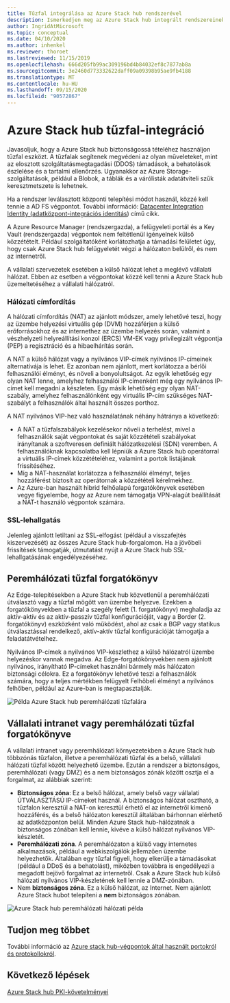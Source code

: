```yaml
---
title: Tűzfal integrálása az Azure Stack hub rendszerével
description: Ismerkedjen meg az Azure Stack hub integrált rendszereinek Azure Stack hub tűzfal-integrációval.
author: IngridAtMicrosoft
ms.topic: conceptual
ms.date: 04/10/2020
ms.author: inhenkel
ms.reviewer: thoroet
ms.lastreviewed: 11/15/2019
ms.openlocfilehash: 666d205fb99ac309196bd4b84032ef8c7877ab8a
ms.sourcegitcommit: 3e2460d773332622daff09a09398b95ae9fb4188
ms.translationtype: MT
ms.contentlocale: hu-HU
ms.lasthandoff: 09/15/2020
ms.locfileid: "90572867"
---
```

# <a name="azure-stack-hub-firewall-integration"></a>Azure Stack hub tűzfal-integráció
Javasoljuk, hogy a Azure Stack hub biztonságossá tételéhez használjon tűzfal eszközt. A tűzfalak segítenek megvédeni az olyan műveleteket, mint az elosztott szolgáltatásmegtagadási (DDOS) támadások, a behatolások észlelése és a tartalmi ellenőrzés. Ugyanakkor az Azure Storage-szolgáltatások, például a Blobok, a táblák és a várólisták adatátviteli szűk keresztmetszete is lehetnek.

 Ha a rendszer leválasztott központi telepítési módot használ, közzé kell tennie a AD FS végpontot. További információ: [Datacenter Integration Identity (adatközpont-integrációs identitás](azure-stack-integrate-identity.md)) című cikk.

A Azure Resource Manager (rendszergazda), a felügyeleti portál és a Key Vault (rendszergazda) végpontok nem feltétlenül igényelnek külső közzétételt. Például szolgáltatóként korlátozhatja a támadási felületet úgy, hogy csak Azure Stack hub felügyeletét végzi a hálózaton belülről, és nem az internetről.

A vállalati szervezetek esetében a külső hálózat lehet a meglévő vállalati hálózat. Ebben az esetben a végpontokat közzé kell tenni a Azure Stack hub üzemeltetéséhez a vállalati hálózatról.

### <a name="network-address-translation"></a>Hálózati címfordítás
A hálózati címfordítás (NAT) az ajánlott módszer, amely lehetővé teszi, hogy az üzembe helyezési virtuális gép (DVM) hozzáférjen a külső erőforrásokhoz és az internethez az üzembe helyezés során, valamint a vészhelyzeti helyreállítási konzol (ERCS) VM-EK vagy privilegizált végpontja (PEP) a regisztráció és a hibaelhárítás során.

A NAT a külső hálózat vagy a nyilvános VIP-címek nyilvános IP-címeinek alternatívája is lehet. Ez azonban nem ajánlott, mert korlátozza a bérlői felhasználói élményt, és növeli a bonyolultságot. Az egyik lehetőség egy olyan NAT lenne, amelyhez felhasználói IP-címenként még egy nyilvános IP-címet kell megadni a készleten. Egy másik lehetőség egy olyan NAT-szabály, amelyhez felhasználónként egy virtuális IP-cím szükséges NAT-szabályt a felhasználók által használt összes porthoz.

A NAT nyilvános VIP-hez való használatának néhány hátránya a következő:
- A NAT a tűzfalszabályok kezelésekor növeli a terhelést, mivel a felhasználók saját végpontokat és saját közzétételi szabályokat irányítanak a szoftveresen definiált hálózatkezelési (SDN) veremben. A felhasználóknak kapcsolatba kell lépniük a Azure Stack hub operátorral a virtuális IP-címek közzétételéhez, valamint a portok listájának frissítéséhez.
- Míg a NAT-használat korlátozza a felhasználói élményt, teljes hozzáférést biztosít az operátornak a közzétételi kérelmekhez.
- Az Azure-ban használt hibrid felhőalapú forgatókönyvek esetében vegye figyelembe, hogy az Azure nem támogatja VPN-alagút beállítását a NAT-t használó végpontok számára.

### <a name="ssl-interception"></a>SSL-lehallgatás
Jelenleg ajánlott letiltani az SSL-elfogást (például a visszafejtés kiszervezését) az összes Azure Stack hub-forgalomon. Ha a jövőbeli frissítések támogatják, útmutatást nyújt a Azure Stack hub SSL-lehallgatásának engedélyezéséhez.

## <a name="edge-firewall-scenario"></a>Peremhálózati tűzfal forgatókönyv
Az Edge-telepítésekben a Azure Stack hub közvetlenül a peremhálózati útválasztó vagy a tűzfal mögött van üzembe helyezve. Ezekben a forgatókönyvekben a tűzfal a szegély felett (1. forgatókönyv) meghaladja az aktív-aktív és az aktív-passzív tűzfal konfigurációját, vagy a Border (2. forgatókönyv) eszközként való működést, ahol az csak a BGP vagy statikus útválasztással rendelkező, aktív-aktív tűzfal konfigurációját támogatja a feladatátvételhez.

Nyilvános IP-címek a nyilvános VIP-készlethez a külső hálózatról üzembe helyezéskor vannak megadva. Az Edge-forgatókönyvekben nem ajánlott nyilvános, irányítható IP-címeket használni bármely más hálózaton biztonsági célokra. Ez a forgatókönyv lehetővé teszi a felhasználók számára, hogy a teljes mértékben felügyelt Felhőbeli élményt a nyilvános felhőben, például az Azure-ban is megtapasztalják.  

![Példa Azure Stack hub peremhálózati tűzfalára](./media/azure-stack-firewall/firewallScenarios.svg)

## <a name="enterprise-intranet-or-perimeter-network-firewall-scenario"></a>Vállalati intranet vagy peremhálózati tűzfal forgatókönyve
A vállalati intranet vagy peremhálózati környezetekben a Azure Stack hub többzónás tűzfalon, illetve a peremhálózati tűzfal és a belső, vállalati hálózati tűzfal között helyezhető üzembe. Ezután a rendszer a biztonságos, peremhálózati (vagy DMZ) és a nem biztonságos zónák között osztja el a forgalmat, az alábbiak szerint:

- **Biztonságos zóna**: Ez a belső hálózat, amely belső vagy vállalati ÚTVÁLASZTÁSÚ IP-címeket használ. A biztonságos hálózat osztható, a tűzfalon keresztül a NAT-on keresztül érhető el az internetről kimenő hozzáférés, és a belső hálózaton keresztül általában bárhonnan elérhető az adatközponton belül. Minden Azure Stack hub-hálózatnak a biztonságos zónában kell lennie, kivéve a külső hálózat nyilvános VIP-készletét.
- **Peremhálózati zóna**. A peremhálózaton a külső vagy internetes alkalmazások, például a webkiszolgálók jellemzően üzembe helyezhetők. Általában egy tűzfal figyeli, hogy elkerülje a támadásokat (például a DDoS és a behatolást), miközben továbbra is engedélyezi a megadott bejövő forgalmat az internetről. Csak a Azure Stack hub külső hálózati nyilvános VIP-készletének kell lennie a DMZ-zónában.
- Nem **biztonságos zóna**. Ez a külső hálózat, az Internet. Nem ajánlott Azure Stack hubot telepíteni a **nem** biztonságos zónában.

![Azure Stack hub peremhálózati hálózati példa](./media/azure-stack-firewall/perimeter-network-scenario.svg)

## <a name="learn-more"></a>Tudjon meg többet
További információ az [Azure stack hub-végpontok által használt portokról és protokollokról](azure-stack-integrate-endpoints.md).

## <a name="next-steps"></a>Következő lépések
[Azure Stack hub PKI-követelményei](azure-stack-pki-certs.md)

